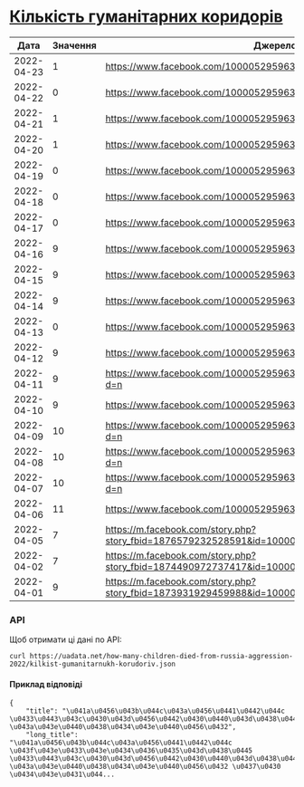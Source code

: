 # [Кількість гуманітарних коридорів](https://uadata.net/how-many-children-died-from-russia-aggression-2022/kilkist-gumanitarnukh-korudoriv)
| Дата | Значення | Джерело |
|---|---|---|
| 2022-04-23 | 1 | https://www.facebook.com/100005295963148/posts/1889203764599471/ |
| 2022-04-22 | 0 | https://www.facebook.com/100005295963148/posts/1888398301346684/ |
| 2022-04-21 | 1 | https://www.facebook.com/100005295963148/posts/1887714261415088/ |
| 2022-04-20 | 1 | https://www.facebook.com/100005295963148/posts/1886999961486518/ |
| 2022-04-19 | 0 | https://www.facebook.com/100005295963148/posts/1886327514887096/ |
| 2022-04-18 | 0 | https://www.facebook.com/100005295963148/posts/1885689634950884/ |
| 2022-04-17 | 0 | https://www.facebook.com/100005295963148/posts/1884990245020823/ |
| 2022-04-16 | 9 | https://www.facebook.com/100005295963148/posts/1884169315102916/ |
| 2022-04-15 | 9 | https://www.facebook.com/100005295963148/posts/1883490918504089/ |
| 2022-04-14 | 9 | https://www.facebook.com/100005295963148/posts/1882795368573644/ |
| 2022-04-13 | 0 | https://www.facebook.com/100005295963148/posts/1882091048644076/ |
| 2022-04-12 | 9 | https://www.facebook.com/100005295963148/posts/1881401722046342/ |
| 2022-04-11 | 9 | https://www.facebook.com/100005295963148/posts/1880740338779147/?d=n |
| 2022-04-10 | 9 | https://www.facebook.com/100005295963148/posts/1880065888846592/ |
| 2022-04-09 | 10 | https://www.facebook.com/100005295963148/posts/1879318632254651/?d=n |
| 2022-04-08 | 10 | https://www.facebook.com/100005295963148/posts/1878612722325242/?d=n |
| 2022-04-07 | 10 | https://www.facebook.com/100005295963148/posts/1877936655726182/?d=n |
| 2022-04-06 | 11 | https://www.facebook.com/100005295963148/posts/1877284279124753/ |
| 2022-04-05 | 7 | https://m.facebook.com/story.php?story_fbid=1876579232528591&id=100005295963148 |
| 2022-04-02 | 7 | https://m.facebook.com/story.php?story_fbid=1874490972737417&id=100005295963148 |
| 2022-04-01 | 9 | https://m.facebook.com/story.php?story_fbid=1873931929459988&id=100005295963148 |
### API
Щоб отримати ці дані по API:
```
curl https://uadata.net/how-many-children-died-from-russia-aggression-2022/kilkist-gumanitarnukh-korudoriv.json
```
#### Приклад відповіді 
```
{
    "title": "\u041a\u0456\u043b\u044c\u043a\u0456\u0441\u0442\u044c \u0433\u0443\u043c\u0430\u043d\u0456\u0442\u0430\u0440\u043d\u0438\u0445 \u043a\u043e\u0440\u0438\u0434\u043e\u0440\u0456\u0432",
    "long_title": "\u041a\u0456\u043b\u044c\u043a\u0456\u0441\u0442\u044c \u043f\u043e\u0433\u043e\u0434\u0436\u0435\u043d\u0438\u0445 \u0433\u0443\u043c\u0430\u043d\u0456\u0442\u0430\u0440\u043d\u0438\u0445 \u043a\u043e\u0440\u0438\u0434\u043e\u0440\u0456\u0432 \u0437\u0430 \u0434\u043e\u0431\u044...
```